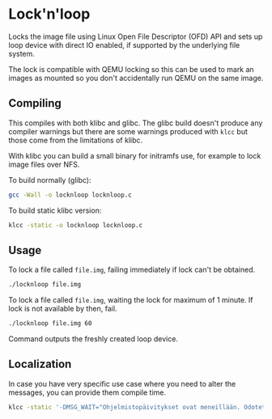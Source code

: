 # Lock'n'loop

Locks the image file using Linux Open File Descriptor (OFD) API and
sets up loop device with direct IO enabled, if supported by the
underlying file system.

The lock is compatible with QEMU locking so this can be used to mark
an images as mounted so you don't accidentally run QEMU on the same
image.

## Compiling

This compiles with both klibc and glibc. The glibc build doesn't
produce any compiler warnings but there are some warnings produced
with `klcc` but those come from the limitations of klibc.

With klibc you can build a small binary for initramfs use, for example
to lock image files over NFS.

To build normally (glibc):

```sh
gcc -Wall -o locknloop locknloop.c
```

To build static klibc version:

```sh
klcc -static -o locknloop locknloop.c
```

## Usage

To lock a file called `file.img`, failing immediately if lock can't be
obtained.

```sh
./locknloop file.img
```

To lock a file called `file.img`, waiting the lock for maximum of 1
minute. If lock is not available by then, fail.

```sh
./locknloop file.img 60
```

Command outputs the freshly created loop device.

## Localization

In case you have very specific use case where you need to alter the
messages, you can provide them compile time.

```sh
klcc -static '-DMSG_WAIT="Ohjelmistopäivitykset ovat meneillään. Odotetaan %ld sekuntia."' '-DMSG_TIMEOUT="Ohjelmistopäivitykset ovat yhä kesken. Sammutetaan!"' -o locknloop locknloop.c
```
